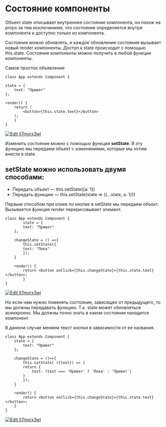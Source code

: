 # Состояние компоненты

Объект state описывает внутреннее состояние компонента, он похож на props за тем исключением, что состояние определяется внутри компонента и доступно только из компонента.

Состояние можно обновлять, и каждое обновление состояния вызывает новый render компоненты. Доступ к state происходит с помощью this.state. Состояние компоненты можно получить в любой функции компоненты.

Самое простое объявление

    class App extends Component {

    state = {
        text: "Привет" 
    };

    render() {
        return (
            <button>{this.state.text}</button>
        );
        }
    }

[![Edit ll7mvrx3wl](https://codesandbox.io/static/img/play-codesandbox.svg)](https://codesandbox.io/s/ll7mvrx3wl)

Изменить состояние можно с помощью функции **setState**. В эту функцию мы передаем объект с изменениями, которые мы хотим внести в state. 

## setState можно использовать двумя способами:

* Передать объект — this.setState({a: 1})
* Передать функцию — this.setState(state => ({...state, a: 1}))

Первым способом при клике по кнопке в setState мы передаем объект. Вызывается функция render перерисовывает элемент.

    class App extends Component {
            state = {
            text: "Привет"
        };

        changeState = () =>{
            this.setState({
            text: "Пока"
            });
        }

        render() {
            return <button onClick={this.changeState}>{this.state.text}</button>;
            }
    }

[![Edit ll7mvrx3wl](https://codesandbox.io/static/img/play-codesandbox.svg)](https://codesandbox.io/s/ll7mvrx3wl)

Но если нам нужно поменять состояние, зависящее от предыдущего, то мы должны передавать функцию. Т.к. state может обновляться асинхронно. Мы должны точно знать в каком состоянии находится компонент.

В данном случае меняем текст кнопки в зависимости от ее названия.

    class App extends Component {
        state = {
            text: "Привет"
        };

        changeState = ()=>{
            this.setState( ({text}) => {
            return {
                text: (text === 'Привет' ? 'Пока' : 'Привет')
            }
            });
        }

        render() {
            return <button onClick={this.changeState}>{this.state.text}</button>;
        }
    }

[![Edit ll7mvrx3wl](https://codesandbox.io/static/img/play-codesandbox.svg)](https://codesandbox.io/s/ll7mvrx3wl)